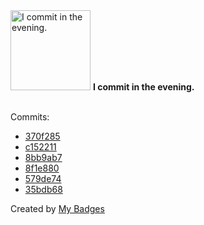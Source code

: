 <img src="https://my-badges.github.io/my-badges/evening-commits.png" alt="I commit in the evening." title="I commit in the evening." width="128">
<strong>I commit in the evening.</strong>
<br><br>

Commits:

- <a href="https://github.com/antonmedv/fx/commit/370f285a3e6aac4a7db23922e7a6b45b7350f16e">370f285</a>
- <a href="https://github.com/antonmedv/fx/commit/c1522115ea91241f3d4c5b3b4604dab4fea6b988">c152211</a>
- <a href="https://github.com/expr-lang/expr/commit/8bb9ab77182b96698fd1e6dc46ee2611ac055fc5">8bb9ab7</a>
- <a href="https://github.com/expr-lang/expr/commit/8f1e8804a632cbad0e5c5f8458875d10532d0ba4">8f1e880</a>
- <a href="https://github.com/expr-lang/expr/commit/579de74b421df8d8231f3ed09beb84279bbed3ce">579de74</a>
- <a href="https://github.com/expr-lang/expr/commit/35bdb68a944c8e8306ba8ac4db97e8400b3fe51a">35bdb68</a>


Created by <a href="https://github.com/my-badges/my-badges">My Badges</a>